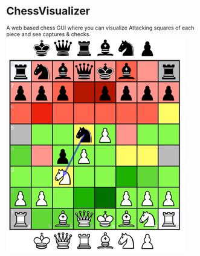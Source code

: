 # ChessVisualizer
A web based chess  GUI where you can visualize Attacking squares of each piece and see captures & checks.
<img src='https://github.com/Vishwajeet789/ChessVisualizer/blob/master/Capture.PNG'>
